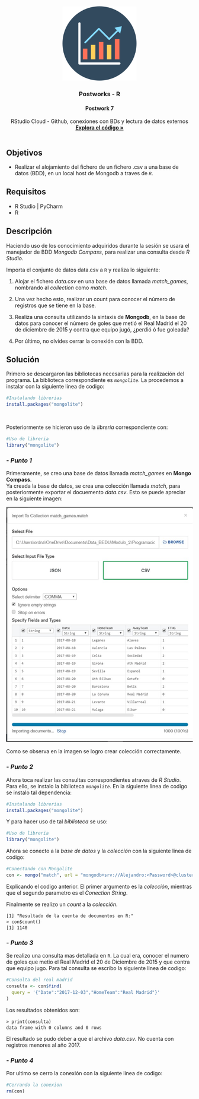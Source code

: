 

<!-- PROJECT LOGO -->
<br />
<p align="center">
  <a href="https://github.com/Team-17-Bedu/r-postworks">
    <img src="https://github.com/Team-17-Bedu/r-postworks/blob/main/img/logo.png" alt="Logo" width="200" height="200">
  </a>

  <h3 align="center"><strong>Postworks - R</strong></h3>
  <h4 align="center"><strong>Postwork 7</strong></h4>
  <p align="center">
     RStudio Cloud - Github, conexiones con BDs y lectura de datos externos
    <br />
    <a href="https://github.com/begeistert/microcontrollers-ccs-c-compiler"><strong>Explora el código »</strong></a>
    <br/>
    <br/>
  </p>
  
</p>

## Objetivos
- Realizar el alojamiento del fichero de un fichero .csv a una base de datos (BDD), en un local host de Mongodb a traves de _`R`_.

## Requisitos
- R Studio | PyCharm
- R

## Descripción 
Haciendo uso de los conocimiento adquiridos durante la sesión se usara el manejador de BDD _Mongodb Compass_, para realizar una consulta desde _R Studio_.

Importa el conjunto de datos data.csv a `R` y realiza lo siguiente:

1. Alojar el fichero _data.csv_ en una base de datos llamada _match_games_, nombrando al _collection_ como _match_.

2. Una vez hecho esto, realizar un count para conocer el número de registros que se tiene en la base.

3. Realiza una consulta utilizando la sintaxis de **Mongodb**, en la base de datos para conocer el número de goles que metió el Real Madrid el 20 de diciembre de 2015 y contra que equipo jugó, ¿perdió ó fue goleada?

4. Por último, no olvides cerrar la conexión con la BDD.

## Solución 

Primero se descargaron las bibliotecas necesarias para la realización del programa. La biblioteca correspondiente es _`mongolite`_. La procedemos a instalar con la siguiente linea de codigo:

```r
#Instalando librerias
install.packages("mongolite")
```
<br/>

Posteriormente se hicieron uso de la _libreria_  correspondiente con:

```r
#Uso de libreria
library("mongolite")
```

### - _Punto 1_

Primeramente, se creo una base de datos llamada _match_games_ en **Mongo Compass**. 
<br/>Ya creada la base de datos, se crea una colección llamada _match_, para posteriormente exportar el docuemento _data.csv_. Esto se puede apreciar en la siguiente imagen:

<p align="center">
  <a href="https://github.com/Team-17-Bedu/r-postworks">
    <img src="https://github.com/Team-17-Bedu/r-postworks/blob/main/img/Sesion-06-img.jpeg" alt="Imagen Sesion 7">
  </a>
</p>

Como se observa en la imagen se logro crear colección correctamente.

### - _Punto 2_

Ahora toca realizar las consultas correspondientes atraves de _R Studio_. Para ello, se instalo la biblioteca _`mongolite`_. En la siguiente linea de codigo se instalo tal dependencia:

```r
#Instalando librerias
install.packages("mongolite")
```
Y para hacer uso de tal _biblioteca_ se uso:

```r
#Uso de libreria
library("mongolite")
```
Ahora se conecto a la _base de datos_ y la _colección_ con la siguiente linea de codigo:

```r
#Conectando con Mongolite
con <- mongo("match", url = "mongodb+srv://Alejandro:<Password>@cluster0.kwzlt.mongodb.net/match_games?retryWrites=true&w=majority")
```
Explicando el codigo anterior. El primer argumento es la _colección_, mientras que el segundo parametro es el _Conection String_.
<br/>

Finalmente se realizo un _count_ a la _colección_.

```console
[1] "Resultado de la cuenta de documentos en R:"
> con$count()
[1] 1140
```
### - _Punto 3_

Se realizo una consulta mas detallada en `R`. La cual era, conocer el numero de goles que metio el Real Madrid el 20 de Diciembre de 2015 y que contra que equipo jugo. Para tal consulta se escribo la siguiente linea de codigo:

```r
#Consulta del real madrid
consulta <- con$find(
  query = '{"Date":"2017-12-03","HomeTeam":"Real Madrid"}'
)
```

Los resultados obtenidos son:

```console
> print(consulta)
data frame with 0 columns and 0 rows
```
El resultado se pudo deber a que el archivo _data.csv_. No cuenta con registros menores al año 2017.

### - _Punto 4_

Por ultimo se cerro la conexión con la siguiente linea de codigo:

```r
#Cerrando la conexion
rm(con)
```